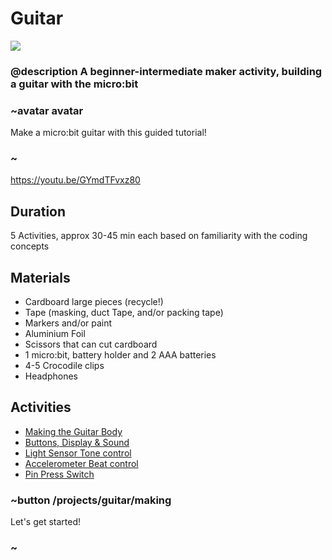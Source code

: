 # Guitar
![](/static/mb/projects/guitar.png)
### @description A beginner-intermediate maker activity, building a guitar with the micro:bit  

### ~avatar avatar

Make a micro:bit guitar with this guided tutorial! 

### ~

https://youtu.be/GYmdTFvxz80

## Duration

5 Activities, approx 30-45 min each based on familiarity with the coding concepts  

## Materials
* Cardboard large pieces (recycle!)
* Tape (masking, duct Tape, and/or packing tape)
* Markers and/or paint
* Aluminium Foil
* Scissors that can cut cardboard  
* 1 micro:bit, battery holder and 2 AAA batteries
* 4-5 Crocodile clips
* Headphones

## Activities
* [Making the Guitar Body](/projects/guitar/making)  
* [Buttons, Display & Sound](/projects/guitar/displaybuttons)  
* [Light Sensor Tone control](projects/guitar/lightsensor)  
* [Accelerometer Beat control](projects/guitar/accelerometer)  
* [Pin Press Switch](projects/guitar/pinpress)  

### ~button /projects/guitar/making
Let's get started!
### ~
